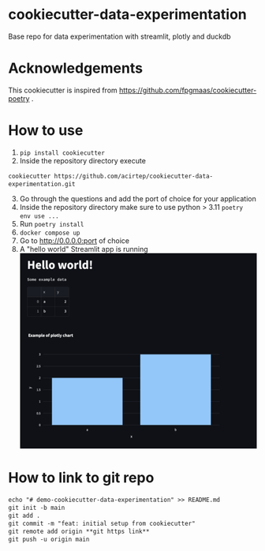 # cookiecutter-data-experimentation
Base repo for data experimentation with streamlit, plotly and duckdb

# Acknowledgements
This cookiecutter is inspired from https://github.com/fpgmaas/cookiecutter-poetry .

# How to use
1. `pip install cookiecutter`
2. Inside the repository directory execute
```
cookiecutter https://github.com/acirtep/cookiecutter-data-experimentation.git
```
3. Go through the questions and add the port of choice for your application
4. Inside the repository directory make sure to use python > 3.11 `poetry env use ...`
5. Run `poetry install`
6. `docker compose up`
7. Go to http://0.0.0.0:port of choice 
8. A "hello world" Streamlit app is running ![hello_world_streamlit.png](hello_world_streamlit.png)

# How to link to git repo
``` 
echo "# demo-cookiecutter-data-experimentation" >> README.md
git init -b main
git add .
git commit -m "feat: initial setup from cookiecutter"
git remote add origin **git https link**
git push -u origin main
```

